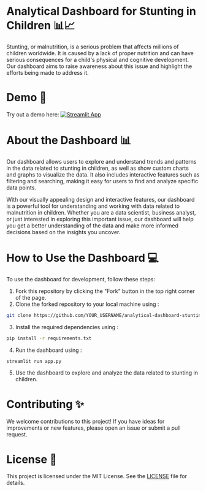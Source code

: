 # Analytical Dashboard for Stunting in Children 📊📈
Stunting, or malnutrition, is a serious problem that affects millions of children worldwide. It is caused by a lack of proper nutrition and can have serious consequences for a child's physical and cognitive development. Our dashboard aims to raise awareness about this issue and highlight the efforts being made to address it.

# Demo 🎉
Try out a demo here: [![Streamlit App](https://static.streamlit.io/badges/streamlit_badge_black_white.svg)](https://stunting.streamlit.app/)

# About the Dashboard 📊
Our dashboard allows users to explore and understand trends and patterns in the data related to stunting in children, as well as show custom charts and graphs to visualize the data. It also includes interactive features such as filtering and searching, making it easy for users to find and analyze specific data points.

With our visually appealing design and interactive features, our dashboard is a powerful tool for understanding and working with data related to malnutrition in children. Whether you are a data scientist, business analyst, or just interested in exploring this important issue, our dashboard will help you get a better understanding of the data and make more informed decisions based on the insights you uncover.

# How to Use the Dashboard 💻
To use the dashboard for development, follow these steps:
1. Fork this repository by clicking the "Fork" button in the top right corner of the page.
2. Clone the forked repository to your local machine using :

``` bash
git clone https://github.com/YOUR_USERNAME/analytical-dashboard-stunting.git
```

3. Install the required dependencies using :

``` bash
pip install -r requirements.txt
```
4. Run the dashboard using :

``` bash
streamlit run app.py
```

5. Use the dashboard to explore and analyze the data related to stunting in children.

# Contributing ✨
We welcome contributions to this project! If you have ideas for improvements or new features, please open an issue or submit a pull request.

# License 📝
This project is licensed under the MIT License. See the [LICENSE](https://github.com/fiqgant/Stunting-Analytical-Dashboard/blob/main/LICENSE) file for details.
